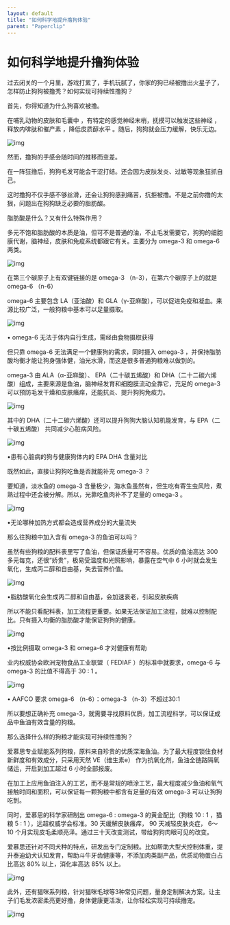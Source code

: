 ```yaml
---
layout: default
title: "如何科学地提升撸狗体验"
parent: "Paperclip"
---
```


# 如何科学地提升撸狗体验

过去闭关的一个月里，游戏打累了，手机玩腻了，你家的狗已经被撸出火星子了，怎样防止狗狗被撸秃？如何实现可持续性撸狗？

首先，你得知道为什么狗喜欢被撸。

在哺乳动物的皮肤和毛囊中 ，有特定的感觉神经末梢，抚摸可以触发这些神经 ，释放内啡肽和催产素 ，降低皮质醇水平 。随后，狗狗就会压力缓解，快乐无边。

![img](https://mmbiz.qpic.cn/mmbiz_png/SlOqFKqEO4HAiceXLhOUicGGcRJQXdH9E5qGfWp6AMGAV1M8h3Hn16HypPQsyxmrp5I3JBWibezwyGS4SIAR0yEgg/640?wx_fmt=png)

然而，撸狗的手感会随时间的推移而变差。

在一阵狂撸后，狗狗毛发可能会干涩打结。还会因为皮肤发炎、过敏等现象狂抓自己。

这时撸狗不仅手感不够丝滑，还会让狗狗感到痛苦，抗拒被撸。不是之前你撸的太狠，问题出在狗狗缺乏必要的脂肪酸。

脂肪酸是什么？又有什么特殊作用？

多元不饱和脂肪酸的本质是油，但可不是普通的油，不止毛发需要它，狗狗的细胞膜代谢，脑神经，皮肤和免疫系统都跟它有关。主要分为 omega-3 和 omega-6 两类。

![img](https://mmbiz.qpic.cn/mmbiz_png/SlOqFKqEO4HAiceXLhOUicGGcRJQXdH9E5Z8XiaQhl2CmdplC0aXqqWe115Z8PribficiaC33fr6PH4AN9WezlyHfW3A/640?wx_fmt=png)

在第三个碳原子上有双键链接的是 omega-3 （n-3），在第六个碳原子上的就是 omega-6 （n-6）

omega-6 主要包含 LA（亚油酸）和 GLA（γ-亚麻酸），可以促进免疫和凝血。来源比较广泛，一般狗粮中基本可以足量摄取。

![img](https://mmbiz.qpic.cn/mmbiz_jpg/SlOqFKqEO4HAiceXLhOUicGGcRJQXdH9E5CYKicibRFiboO72A4yqNicHxGMJywg8d5icEz46kahfYXakdkax9OF6WiamA/640?wx_fmt=jpeg)

 • omega-6 无法于体内自行生成，需经由食物摄取获得

但只靠 omega-6 无法满足一个健康狗的需求，同时摄入 omega-3 ，并保持脂肪酸均衡才能让狗身强体健，油光水滑，而这是很多普通狗粮难以做到的。

omega-3 由 ALA（α-亚麻酸）、 EPA（二十碳五烯酸）和 DHA（二十二碳六烯酸）组成，主要来源是鱼油，脑神经发育和细胞膜流动全靠它，充足的 omega-3 可以预防毛发干燥和皮肤瘙痒，还能抗炎、提升狗狗免疫力。

![img](https://mmbiz.qpic.cn/mmbiz_jpg/SlOqFKqEO4HAiceXLhOUicGGcRJQXdH9E57POyASQIHwiaK4tdYJSbkXGqxWK5aibGmy3PicLP7D1f022P0B9DVFaBw/640?wx_fmt=jpeg)

其中的 DHA（二十二碳六烯酸）还可以提升狗狗大脑认知机能发育，与 EPA（二十碳五烯酸） 共同减少心脏病风险。

![img](https://mmbiz.qpic.cn/mmbiz_jpg/SlOqFKqEO4HAiceXLhOUicGGcRJQXdH9E5wNBLJwtErHnD625IXj7I5Moo2m3KY5jrLxf3aELK9fcz1iaUWy04Evw/640?wx_fmt=jpeg)

•患有心脏病的狗与健康狗体内的 EPA DHA 含量对比

既然如此，直接让狗狗吃鱼是否就能补充 omega-3 ？

要知道，淡水鱼的 omega-3 含量极少，海水鱼虽然有，但生吃有寄生虫风险，煮熟过程中还会被分解。所以，光靠吃鱼肉补不了足量的 omega-3 。

![img](https://mmbiz.qpic.cn/mmbiz_png/SlOqFKqEO4HAiceXLhOUicGGcRJQXdH9E5JibcXSAj4GY2g2wKFib0RPNJovSpNvnWGCFnTvCDMNicn9tnphv1SPkvA/640?wx_fmt=png)

•无论哪种加热方式都会造成营养成分的大量流失

那么往狗粮中加入含有 omega-3 的鱼油可以吗？

虽然有些狗粮的配料表里写了鱼油，但保证质量可不容易。优质的鱼油高达 300 多元每克，还很“娇贵”，极易受温度和光照影响，暴露在空气中 6 小时就会发生氧化，生成丙二醇和自由基，失去营养价值。

![img](https://mmbiz.qpic.cn/mmbiz_png/SlOqFKqEO4HAiceXLhOUicGGcRJQXdH9E5vMSVbLU0VpZwYz57XQDqWOuuYPibbUcCjicGcl3jwEC4kHZricc62R1eQ/640?wx_fmt=png)

•脂肪酸氧化会生成丙二醇和自由基，会加速衰老，引起皮肤疾病

所以不能只看配料表，加工流程更重要。如果无法保证加工流程，就难以控制配比。只有摄入均衡的脂肪酸才能保证狗狗的健康。

![img](https://mmbiz.qpic.cn/mmbiz_jpg/SlOqFKqEO4HAiceXLhOUicGGcRJQXdH9E5FUOIjERDNK0uR6s1Al6iatr8TwseYzDzg4noJ2kwFhdbBn3iaOV00NQA/640?wx_fmt=jpeg)

•按比例摄取 omega-3 和 omega-6 才对健康有帮助

业内权威协会欧洲宠物食品工业联盟（ FEDIAF ）的标准中就要求，omega-6 与 omega-3 的比值不得高于 30 : 1 。

![img](https://mmbiz.qpic.cn/mmbiz_png/SlOqFKqEO4HAiceXLhOUicGGcRJQXdH9E50ogWvoSW0POg9SvWISMGZqNzwQwu7JD4tvRRVUdbelVjsicrTFib16ZA/640?wx_fmt=png)

• AAFCO 要求 omega-6 （n-6）：omega-3 （n-3）不超过30:1

所以要想正确补充 omega-3，就需要寻找原料优质，加工流程科学，可以保证成品中鱼油有效含量的狗粮。

那么选择什么样的狗粮才能实现可持续性撸狗？

爱慕思专业赋能系列狗粮，原料来自珍贵的优质深海鱼油。为了最大程度锁住食材新鲜度和有效成分，只采用天然 VE（维生素e） 作为抗氧化剂，鱼油全链路隔氧储运，开启到加工超过 6 小时全部报废。

在加工上应用鱼油注入的工艺，而不是常规的喷涂工艺，最大程度减少鱼油和氧气接触时间和面积，可以保证每一颗狗粮中都含有足量的有效 omega-3 可以让狗狗吃到。

同时，爱慕思的科学家研制出 omega-6 : omega-3 的黄金配比（狗粮 10 : 1 ，猫粮 5 : 1 ），远超权威学会标准。30 天缓解皮肤瘙痒， 90 天减轻皮肤炎症， 6～10 个月实现皮毛柔顺亮泽。通过三十天改变测试，带给狗狗肉眼可见的改变。

爱慕思还针对不同犬种的特点，研发出专门定制粮。比如帮助大型犬控制体重，提升泰迪幼犬认知发育，帮助斗牛牙齿健康等，不添加肉类副产品，优质动物蛋白占比高达 80% 以上，消化率高达 85% 以上。

![img](https://mmbiz.qpic.cn/mmbiz_jpg/SlOqFKqEO4HAiceXLhOUicGGcRJQXdH9E5BXX4oEKpgblicoutuokQdn4lgR4c7GGEff32QgtDscr4WTunmsRvJ7g/640?wx_fmt=jpeg)

此外，还有猫咪系列粮，针对猫咪毛球等3种常见问题，量身定制解决方案。让主子们毛发浓密柔亮更好撸，身体健康更活泼，让你轻松实现可持续撸宠。

![img](https://mmbiz.qpic.cn/mmbiz_jpg/SlOqFKqEO4HAiceXLhOUicGGcRJQXdH9E5ajkG92XVN8SD8UDzlg5qia5YXLgAgiaCIe3NuR5VicZMtzrsw2qmpyoKw/640?wx_fmt=jpeg)
